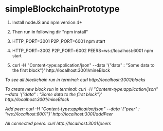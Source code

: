 # simpleBlockchainPrototype

1. Install nodeJS and npm version 4+

2. Then run in following dir "npm install"

3. HTTP_PORT=3001 P2P_PORT=6001 npm start

4. HTTP_PORT=3002 P2P_PORT=6002 PEERS=ws://localhost:6001 npm start

5. curl -H "Content-type:application/json" --data '{"data" : "Some data to the first block"}' http://localhost:3001/mineBlock


*To see all blockchain run in terminal: curl http://localhost:3001/blocks*

*To create new block run in terminal: curl -H "Content-type:application/json" --data '{"data" : "Some data to the first block"}' http://localhost:3001/mineBlock*

*Add peer: curl -H "Content-type:application/json" --data '{"peer" : "ws://localhost:6001"}' http://localhost:3001/addPeer*

*All connected peers: curl http://localhost:3001/peers* 

